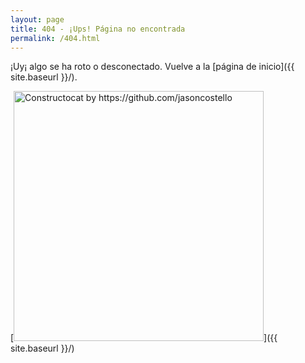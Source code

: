 ```yaml
---
layout: page
title: 404 - ¡Ups! Página no encontrada
permalink: /404.html
---
```


¡Uy¡ algo se ha roto o desconectado. Vuelve a la [página de inicio]({{ site.baseurl }}/).

[<img src="{{ site.baseurl }}/images/404.jpg" alt="Constructocat by https://github.com/jasoncostello" style="width: 400px;"/>]({{ site.baseurl }}/)
